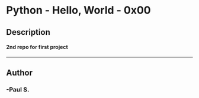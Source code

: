 # Python - Hello, World - 0x00 
## Description 
#### 2nd repo for first project
 --- 
## Author 
### -Paul S.